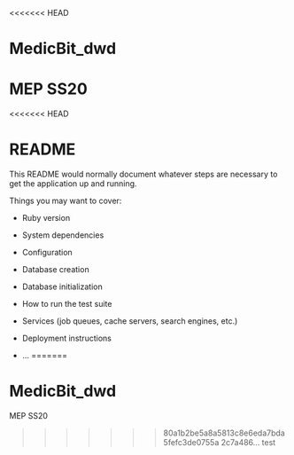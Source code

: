 <<<<<<< HEAD
# MedicBit_dwd
MEP SS20
=======
<<<<<<< HEAD
# README

This README would normally document whatever steps are necessary to get the
application up and running.

Things you may want to cover:

* Ruby version

* System dependencies

* Configuration

* Database creation

* Database initialization

* How to run the test suite

* Services (job queues, cache servers, search engines, etc.)

* Deployment instructions

* ...
=======
# MedicBit_dwd
MEP SS20
>>>>>>> 80a1b2be5a8a5813c8e6eda7bda5fefc3de0755a
>>>>>>> 2c7a486... test
